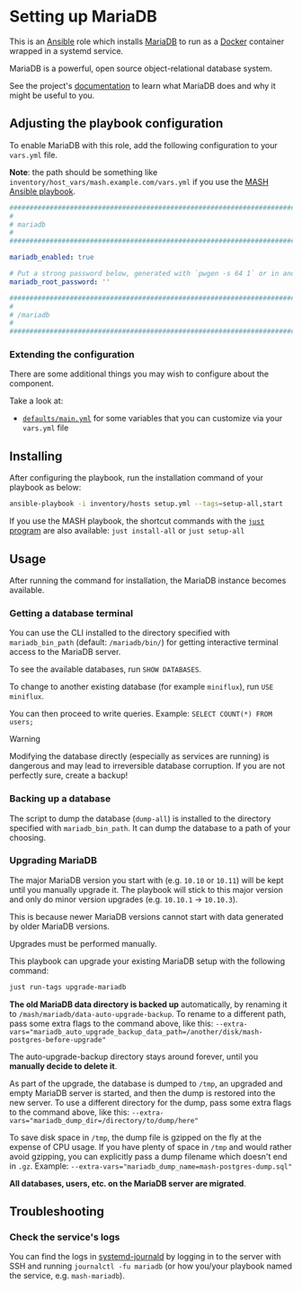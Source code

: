 <!--
SPDX-FileCopyrightText: 2020 - 2024 MDAD project contributors
SPDX-FileCopyrightText: 2020 - 2024 Slavi Pantaleev
SPDX-FileCopyrightText: 2020 Aaron Raimist
SPDX-FileCopyrightText: 2020 Chris van Dijk
SPDX-FileCopyrightText: 2020 Dominik Zajac
SPDX-FileCopyrightText: 2020 Mickaël Cornière
SPDX-FileCopyrightText: 2022 François Darveau
SPDX-FileCopyrightText: 2022 Julian Foad
SPDX-FileCopyrightText: 2022 Warren Bailey
SPDX-FileCopyrightText: 2023 Antonis Christofides
SPDX-FileCopyrightText: 2023 Felix Stupp
SPDX-FileCopyrightText: 2023 Pierre 'McFly' Marty
SPDX-FileCopyrightText: 2024 - 2025 Suguru Hirahara

SPDX-License-Identifier: AGPL-3.0-or-later
-->

# Setting up MariaDB

This is an [Ansible](https://www.ansible.com/) role which installs [MariaDB](https://mariadb.org) to run as a [Docker](https://www.docker.com/) container wrapped in a systemd service.

MariaDB is a powerful, open source object-relational database system.

See the project's [documentation](https://mariadb.org/documentation/) to learn what MariaDB does and why it might be useful to you.

## Adjusting the playbook configuration

To enable MariaDB with this role, add the following configuration to your `vars.yml` file.

**Note**: the path should be something like `inventory/host_vars/mash.example.com/vars.yml` if you use the [MASH Ansible playbook](https://github.com/mother-of-all-self-hosting/mash-playbook).

```yaml
########################################################################
#                                                                      #
# mariadb                                                              #
#                                                                      #
########################################################################

mariadb_enabled: true

# Put a strong password below, generated with `pwgen -s 64 1` or in another way
mariadb_root_password: ''

########################################################################
#                                                                      #
# /mariadb                                                             #
#                                                                      #
########################################################################
```

### Extending the configuration

There are some additional things you may wish to configure about the component.

Take a look at:

- [`defaults/main.yml`](../defaults/main.yml) for some variables that you can customize via your `vars.yml` file

## Installing

After configuring the playbook, run the installation command of your playbook as below:

```sh
ansible-playbook -i inventory/hosts setup.yml --tags=setup-all,start
```

If you use the MASH playbook, the shortcut commands with the [`just` program](https://github.com/mother-of-all-self-hosting/mash-playbook/blob/main/docs/just.md) are also available: `just install-all` or `just setup-all`

## Usage

After running the command for installation, the MariaDB instance becomes available.

### Getting a database terminal

You can use the CLI installed to the directory specified with `mariadb_bin_path` (default: `/mariadb/bin/`) for getting interactive terminal access to the MariaDB server.

To see the available databases, run `SHOW DATABASES`.

To change to another existing database (for example `miniflux`), run `USE miniflux`.

You can then proceed to write queries. Example: `SELECT COUNT(*) FROM users;`

>[!WARNING]
> Modifying the database directly (especially as services are running) is dangerous and may lead to irreversible database corruption. If you are not perfectly sure, create a backup!

### Backing up a database

The script to dump the database (`dump-all`) is installed to the directory specified with `mariadb_bin_path`. It can dump the database to a path of your choosing.

### Upgrading MariaDB

The major MariaDB version you start with (e.g. `10.10` or `10.11`) will be kept until you manually upgrade it. The playbook will stick to this major version and only do minor version upgrades (e.g. `10.10.1` -> `10.10.3`).

This is because newer MariaDB versions cannot start with data generated by older MariaDB versions.

Upgrades must be performed manually.

This playbook can upgrade your existing MariaDB setup with the following command:

```sh
just run-tags upgrade-mariadb
```

**The old MariaDB data directory is backed up** automatically, by renaming it to `/mash/mariadb/data-auto-upgrade-backup`.
To rename to a different path, pass some extra flags to the command above, like this: `--extra-vars="mariadb_auto_upgrade_backup_data_path=/another/disk/mash-postgres-before-upgrade"`

The auto-upgrade-backup directory stays around forever, until you **manually decide to delete it**.

As part of the upgrade, the database is dumped to `/tmp`, an upgraded and empty MariaDB server is started, and then the dump is restored into the new server.
To use a different directory for the dump, pass some extra flags to the command above, like this: `--extra-vars="mariadb_dump_dir=/directory/to/dump/here"`

To save disk space in `/tmp`, the dump file is gzipped on the fly at the expense of CPU usage.
If you have plenty of space in `/tmp` and would rather avoid gzipping, you can explicitly pass a dump filename which doesn't end in `.gz`.
Example: `--extra-vars="mariadb_dump_name=mash-postgres-dump.sql"`

**All databases, users, etc. on the MariaDB server are migrated**.

## Troubleshooting

### Check the service's logs

You can find the logs in [systemd-journald](https://www.freedesktop.org/software/systemd/man/systemd-journald.service.html) by logging in to the server with SSH and running `journalctl -fu mariadb` (or how you/your playbook named the service, e.g. `mash-mariadb`).
